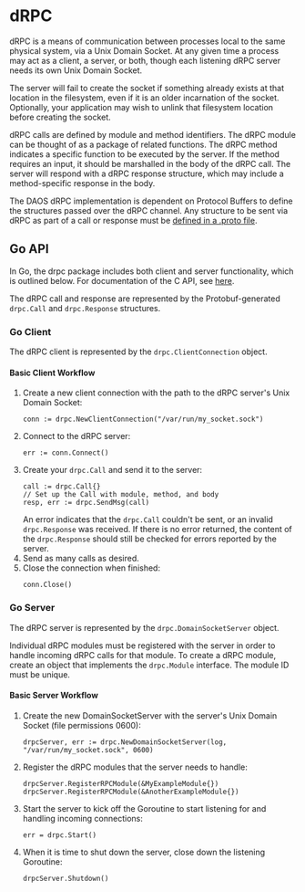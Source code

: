 # dRPC

dRPC is a means of communication between processes local to the same physical system, via a Unix Domain Socket. At any given time a process may act as a client, a server, or both, though each listening dRPC server needs its own Unix Domain Socket.

The server will fail to create the socket if something already exists at that location in the filesystem, even if it is an older incarnation of the socket. Optionally, your application may wish to unlink that filesystem location before creating the socket.

dRPC calls are defined by module and method identifiers. The dRPC module can be thought of as a package of related functions. The dRPC method indicates a specific function to be executed by the server. If the method requires an input, it should be marshalled in the body of the dRPC call. The server will respond with a dRPC response structure, which may include a method-specific response in the body.

The DAOS dRPC implementation is dependent on Protocol Buffers to define the structures passed over the dRPC channel. Any structure to be sent via dRPC as part of a call or response must be [defined in a .proto file](/src/proto).

## Go API

In Go, the drpc package includes both client and server functionality, which is outlined below. For documentation of the C API, see [here](/src/common/README.md).

The dRPC call and response are represented by the Protobuf-generated `drpc.Call` and `drpc.Response` structures.

### Go Client

The dRPC client is represented by the `drpc.ClientConnection` object.

#### Basic Client Workflow

1. Create a new client connection with the path to the dRPC server's Unix Domain Socket:
    ```
    conn := drpc.NewClientConnection("/var/run/my_socket.sock")
    ```
2. Connect to the dRPC server:
    ```
    err := conn.Connect()
    ```
3. Create your `drpc.Call` and send it to the server:
    ```
    call := drpc.Call{}
    // Set up the Call with module, method, and body
    resp, err := drpc.SendMsg(call)
    ```
    An error indicates that the `drpc.Call` couldn't be sent, or an invalid `drpc.Response` was received. If there is no error returned, the content of the `drpc.Response` should still be checked for errors reported by the server.
4. Send as many calls as desired.
5. Close the connection when finished:
    ```
    conn.Close()
    ```

### Go Server

The dRPC server is represented by the `drpc.DomainSocketServer` object.

Individual dRPC modules must be registered with the server in order to handle incoming dRPC calls for that module. To create a dRPC module, create an object that implements the `drpc.Module` interface. The module ID must be unique.

#### Basic Server Workflow

1. Create the new DomainSocketServer with the server's Unix Domain Socket (file permissions 0600):
    ```
    drpcServer, err := drpc.NewDomainSocketServer(log, "/var/run/my_socket.sock", 0600)
    ```
2. Register the dRPC modules that the server needs to handle:
    ```
    drpcServer.RegisterRPCModule(&MyExampleModule{})
    drpcServer.RegisterRPCModule(&AnotherExampleModule{})
    ```
3. Start the server to kick off the Goroutine to start listening for and handling incoming connections:
   ```
   err = drpc.Start()
   ```
4. When it is time to shut down the server, close down the listening Goroutine:
   ```
   drpcServer.Shutdown()
   ```
